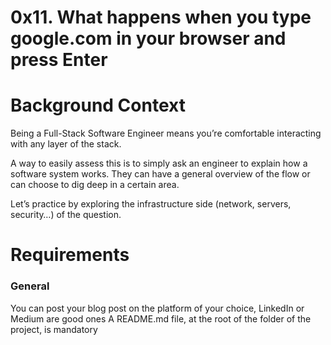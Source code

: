 # 0x11. What happens when you type google.com in your browser and press Enter

# Background Context
Being a Full-Stack Software Engineer means you’re comfortable interacting with any layer of the stack.

A way to easily assess this is to simply ask an engineer to explain how a software system works. They can have a general overview of the flow or can choose to dig deep in a certain area.

Let’s practice by exploring the infrastructure side (network, servers, security…) of the question.



# Requirements
### General
You can post your blog post on the platform of your choice, LinkedIn or Medium are good ones
A README.md file, at the root of the folder of the project, is mandatory
